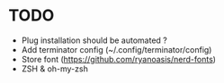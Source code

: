 # TODO

- Plug installation should be automated ?
- Add terminator config (~/.config/terminator/config)
- Store font (https://github.com/ryanoasis/nerd-fonts)
- ZSH & oh-my-zsh


